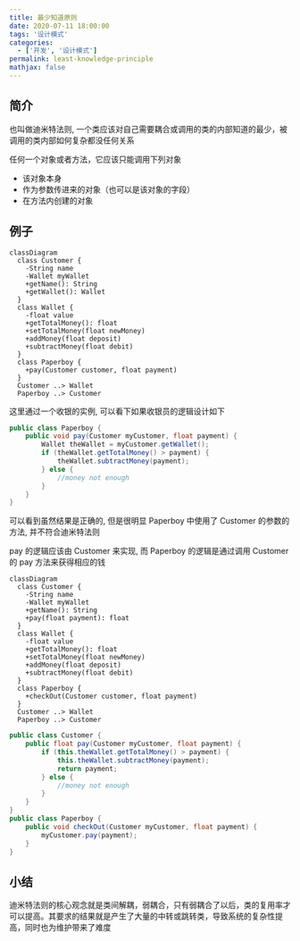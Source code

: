 ```yaml
---
title: 最少知道原则
date: 2020-07-11 18:00:00
tags: '设计模式'
categories:
  - ['开发', '设计模式']
permalink: least-knowledge-principle
mathjax: false
---
```


## 简介

也叫做迪米特法则, 一个类应该对自己需要耦合或调用的类的内部知道的最少，被调用的类内部如何复杂都没任何关系

任何一个对象或者方法，它应该只能调用下列对象

- 该对象本身
- 作为参数传进来的对象（也可以是该对象的字段）
- 在方法内创建的对象

<!-- more -->

## 例子

```mermaid
classDiagram
  class Customer {
    -String name
    -Wallet myWallet
    +getName(): String
    +getWallet(): Wallet
  }
  class Wallet {
    -float value
    +getTotalMoney(): float
    +setTotalMoney(float newMoney)
    +addMoney(float deposit)
    +subtractMoney(float debit)
  }
  class Paperboy {
    +pay(Customer customer, float payment)
  }
  Customer ..> Wallet
  Paperboy ..> Customer
```

这里通过一个收银的实例, 可以看下如果收银员的逻辑设计如下

```java
public class Paperboy {
    public void pay(Customer myCustomer, float payment) {
        Wallet theWallet = myCustomer.getWallet();
        if (theWallet.getTotalMoney() > payment) {
            theWallet.subtractMoney(payment);
        } else {
            //money not enough
        }
    }
}
```

可以看到虽然结果是正确的, 但是很明显 Paperboy 中使用了 Customer 的参数的方法, 并不符合迪米特法则

pay 的逻辑应该由 Customer 来实现, 而 Paperboy 的逻辑是通过调用 Customer 的 pay 方法来获得相应的钱

```mermaid
classDiagram
  class Customer {
    -String name
    -Wallet myWallet
    +getName(): String
    +pay(float payment): float
  }
  class Wallet {
    -float value
    +getTotalMoney(): float
    +setTotalMoney(float newMoney)
    +addMoney(float deposit)
    +subtractMoney(float debit)
  }
  class Paperboy {
    +checkOut(Customer customer, float payment)
  }
  Customer ..> Wallet
  Paperboy ..> Customer
```

```java
public class Customer {
    public float pay(Customer myCustomer, float payment) {
        if (this.theWallet.getTotalMoney() > payment) {
            this.theWallet.subtractMoney(payment);
            return payment;
        } else {
            //money not enough
        }
    }
}
public class Paperboy {
    public void checkOut(Customer myCustomer, float payment) {
        myCustomer.pay(payment);
    }
}
```

## 小结

迪米特法则的核心观念就是类间解耦，弱耦合，只有弱耦合了以后，类的复用率才可以提高。其要求的结果就是产生了大量的中转或跳转类，导致系统的复杂性提高，同时也为维护带来了难度
